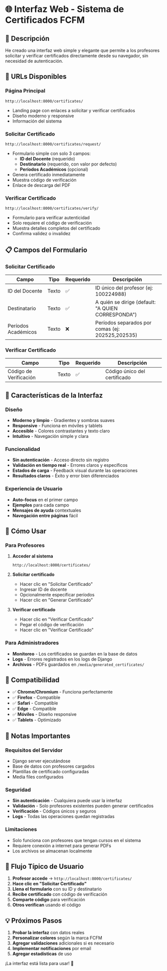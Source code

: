 # 🌐 Interfaz Web - Sistema de Certificados FCFM

## 🎯 Descripción

He creado una interfaz web simple y elegante que permite a los profesores solicitar y verificar certificados directamente desde su navegador, sin necesidad de autenticación.

## 🚀 URLs Disponibles

### Página Principal
```
http://localhost:8000/certificates/
```
- Landing page con enlaces a solicitar y verificar certificados
- Diseño moderno y responsive
- Información del sistema

### Solicitar Certificado
```
http://localhost:8000/certificates/request/
```
- Formulario simple con solo 3 campos:
  - **ID del Docente** (requerido)
  - **Destinatario** (requerido, con valor por defecto)
  - **Períodos Académicos** (opcional)
- Genera certificado inmediatamente
- Muestra código de verificación
- Enlace de descarga del PDF

### Verificar Certificado
```
http://localhost:8000/certificates/verify/
```
- Formulario para verificar autenticidad
- Solo requiere el código de verificación
- Muestra detalles completos del certificado
- Confirma validez o invalidez

## 📋 Campos del Formulario

### Solicitar Certificado
| Campo | Tipo | Requerido | Descripción |
|-------|------|-----------|-------------|
| ID del Docente | Texto | ✅ | ID único del profesor (ej: 100224988) |
| Destinatario | Texto | ✅ | A quién se dirige (default: "A QUIEN CORRESPONDA") |
| Períodos Académicos | Texto | ❌ | Períodos separados por comas (ej: 202525,202535) |

### Verificar Certificado
| Campo | Tipo | Requerido | Descripción |
|-------|------|-----------|-------------|
| Código de Verificación | Texto | ✅ | Código único del certificado |

## 🎨 Características de la Interfaz

### Diseño
- **Moderno y limpio** - Gradientes y sombras suaves
- **Responsive** - Funciona en móviles y tablets
- **Accesible** - Colores contrastantes y texto claro
- **Intuitivo** - Navegación simple y clara

### Funcionalidad
- **Sin autenticación** - Acceso directo sin registro
- **Validación en tiempo real** - Errores claros y específicos
- **Estados de carga** - Feedback visual durante las operaciones
- **Resultados claros** - Éxito y error bien diferenciados

### Experiencia de Usuario
- **Auto-focus** en el primer campo
- **Ejemplos** para cada campo
- **Mensajes de ayuda** contextuales
- **Navegación entre páginas** fácil

## 🔧 Cómo Usar

### Para Profesores

1. **Acceder al sistema**
   ```
   http://localhost:8000/certificates/
   ```

2. **Solicitar certificado**
   - Hacer clic en "Solicitar Certificado"
   - Ingresar ID de docente
   - Opcionalmente especificar períodos
   - Hacer clic en "Generar Certificado"

3. **Verificar certificado**
   - Hacer clic en "Verificar Certificado"
   - Pegar el código de verificación
   - Hacer clic en "Verificar Certificado"

### Para Administradores

- **Monitoreo** - Los certificados se guardan en la base de datos
- **Logs** - Errores registrados en los logs de Django
- **Archivos** - PDFs guardados en `/media/generated_certificates/`

## 📱 Compatibilidad

- ✅ **Chrome/Chromium** - Funciona perfectamente
- ✅ **Firefox** - Compatible
- ✅ **Safari** - Compatible
- ✅ **Edge** - Compatible
- ✅ **Móviles** - Diseño responsive
- ✅ **Tablets** - Optimizado

## 🚨 Notas Importantes

### Requisitos del Servidor
- Django server ejecutándose
- Base de datos con profesores cargados
- Plantillas de certificado configuradas
- Media files configurados

### Seguridad
- **Sin autenticación** - Cualquiera puede usar la interfaz
- **Validación** - Solo profesores existentes pueden generar certificados
- **Verificación** - Códigos únicos y seguros
- **Logs** - Todas las operaciones quedan registradas

### Limitaciones
- Solo funciona con profesores que tengan cursos en el sistema
- Requiere conexión a internet para generar PDFs
- Los archivos se almacenan localmente

## 🎯 Flujo Típico de Usuario

1. **Profesor accede** → `http://localhost:8000/certificates/`
2. **Hace clic en "Solicitar Certificado"**
3. **Llena el formulario** con su ID y destinatario
4. **Recibe certificado** con código de verificación
5. **Comparte código** para verificación
6. **Otros verifican** usando el código

## 💡 Próximos Pasos

1. **Probar la interfaz** con datos reales
2. **Personalizar colores** según la marca FCFM
3. **Agregar validaciones** adicionales si es necesario
4. **Implementar notificaciones** por email
5. **Agregar estadísticas** de uso

¡La interfaz está lista para usar! 🎉
